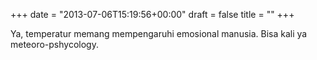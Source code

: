 +++
date = "2013-07-06T15:19:56+00:00"
draft = false
title = ""
+++
<p>Ya, temperatur memang mempengaruhi emosional manusia. Bisa kali ya meteoro-pshycology.</p>